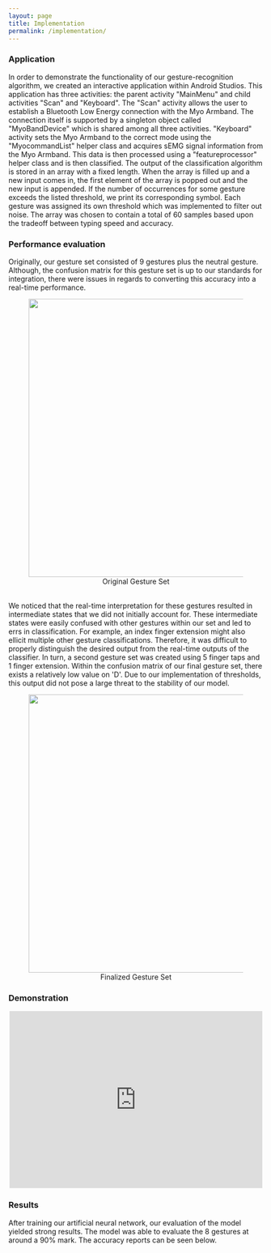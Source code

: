 ```yaml
---
layout: page
title: Implementation
permalink: /implementation/
---
```


<html>
  <body>
    <h3>Application</h3>
        <p>In order to demonstrate the functionality of our gesture-recognition algorithm, we created an interactive application within Android Studios. This application has three activities: the parent activity "MainMenu" and child activities "Scan" and "Keyboard". The "Scan" activity allows the user to establish a Bluetooth Low Energy connection with the Myo Armband. The connection itself is supported by a singleton object called "MyoBandDevice" which is shared among all three activities. "Keyboard" activity sets the Myo Armband to the correct mode using the "MyocommandList" helper class and acquires sEMG signal information from the Myo Armband. This data is then processed using a "featureprocessor" helper class and is then classified. The output of the classification algorithm is stored in an array with a fixed length. When the array is filled up and a new input comes in, the first element of the array is popped out and the new input is appended. If the number of occurrences for some gesture exceeds the listed threshold, we print its corresponding symbol.  Each gesture was assigned its own threshold which was implemented to filter out noise. The array was chosen to contain a total of 60 samples based upon the tradeoff between typing speed and accuracy.</p>
    <h3>Performance evaluation</h3>    
    <p>Originally, our gesture set consisted of 9 gestures plus the neutral gesture. Although, the confusion matrix for this gesture set is up to our standards for integration, there were issues in regards to converting this accuracy into a real-time performance.<br> 
       <figure>
          <center><img id = "center" width="800" height="481" src="https://lh5.googleusercontent.com/Cn9PHvngl_Lu8kcibi3kCmw7eWgdb-qgsr2dqK4lcW4CyqGLhXD4zRyMw2gvuQvb6Ijui7arXoQZOWZCqygA_mnKX4PI0Eho9FwkB8JGpkNKGclFBvoxWLJGGNtYVmEhZ6dxcZiyhUc" style="width:550px;height:auto"></center>
          <center><figcaption>Original Gesture Set</figcaption></center>
        </figure><br>
      We noticed that the real-time interpretation for these gestures resulted in intermediate states that we did not initially account for. These intermediate states were easily confused with other gestures within our set and led to errs in classification. For example, an index finger extension might also ellicit multiple other gesture classifications. Therefore, it was difficult to properly distinguish the desired output from the real-time outputs of the classifier. In turn, a second gesture set was created using 5 finger taps and 1 finger extension. Within the confusion matrix of our final gesture set, there exists a relatively low value on 'D'. Due to our implementation of thresholds, this output did not pose a large threat to the stability of our model.<br>
      <figure>
          <center><img id = "center" width="800" height="481" src="https://scontent-lax3-1.xx.fbcdn.net/v/t1.15752-9/78785143_589167731857011_8276901187735781376_n.png?_nc_cat=105&_nc_ohc=HiyZDPvNN-gAQnKWT74IHK2T4ldSpnW186Xf8-n06bTB_q5I7FBIli07w&_nc_ht=scontent-lax3-1.xx&oh=3437efd26fd264f97e5b4b19dbb017a5&oe=5E829C70" style="width:550px;height:auto"></center>
          <center><figcaption>Finalized Gesture Set</figcaption></center>
        </figure>
    </p>
    <h3>Demonstration</h3>
      <center><iframe width="500" height="350" src="https://www.youtube.com/embed/cRu21NTDe1Y" frameborder="0" allow="accelerometer; autoplay; encrypted-media; gyroscope; picture-in-picture" allowfullscreen></iframe></center>
    <h3>Results</h3>
    <p>After training our artificial neural network, our evaluation of the model yielded strong results. The model was able to evaluate the 8 gestures at around a 90% mark. The accuracy reports can be seen below.</p>
  </body></html>

